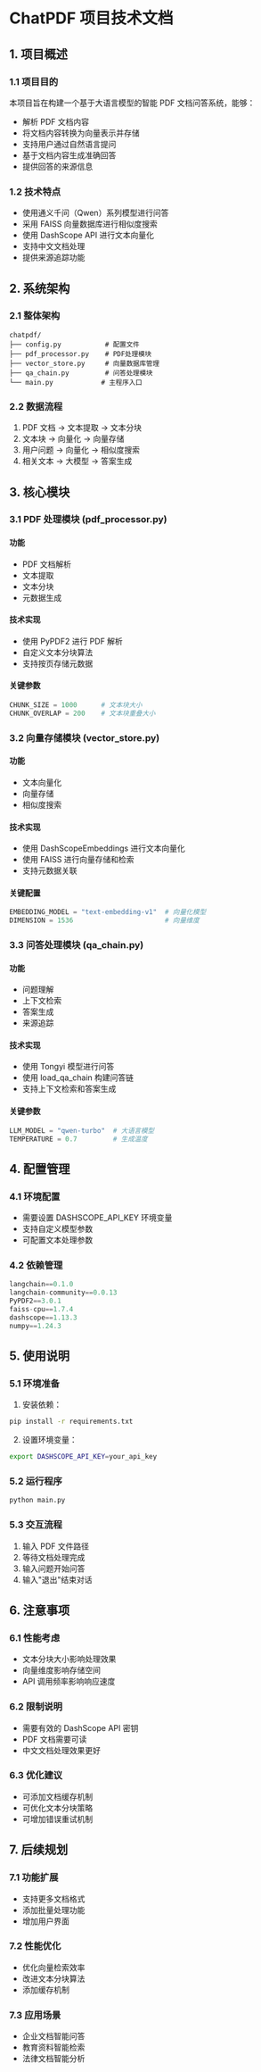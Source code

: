 # ChatPDF 项目技术文档

## 1. 项目概述

### 1.1 项目目的
本项目旨在构建一个基于大语言模型的智能 PDF 文档问答系统，能够：
- 解析 PDF 文档内容
- 将文档内容转换为向量表示并存储
- 支持用户通过自然语言提问
- 基于文档内容生成准确回答
- 提供回答的来源信息

### 1.2 技术特点
- 使用通义千问（Qwen）系列模型进行问答
- 采用 FAISS 向量数据库进行相似度搜索
- 使用 DashScope API 进行文本向量化
- 支持中文文档处理
- 提供来源追踪功能

## 2. 系统架构

### 2.1 整体架构
```
chatpdf/
├── config.py           # 配置文件
├── pdf_processor.py    # PDF处理模块
├── vector_store.py     # 向量数据库管理
├── qa_chain.py         # 问答处理模块
└── main.py            # 主程序入口
```

### 2.2 数据流程
1. PDF 文档 → 文本提取 → 文本分块
2. 文本块 → 向量化 → 向量存储
3. 用户问题 → 向量化 → 相似度搜索
4. 相关文本 → 大模型 → 答案生成

## 3. 核心模块

### 3.1 PDF 处理模块 (pdf_processor.py)
#### 功能
- PDF 文档解析
- 文本提取
- 文本分块
- 元数据生成

#### 技术实现
- 使用 PyPDF2 进行 PDF 解析
- 自定义文本分块算法
- 支持按页存储元数据

#### 关键参数
```python
CHUNK_SIZE = 1000      # 文本块大小
CHUNK_OVERLAP = 200    # 文本块重叠大小
```

### 3.2 向量存储模块 (vector_store.py)
#### 功能
- 文本向量化
- 向量存储
- 相似度搜索

#### 技术实现
- 使用 DashScopeEmbeddings 进行文本向量化
- 使用 FAISS 进行向量存储和检索
- 支持元数据关联

#### 关键配置
```python
EMBEDDING_MODEL = "text-embedding-v1"  # 向量化模型
DIMENSION = 1536                       # 向量维度
```

### 3.3 问答处理模块 (qa_chain.py)
#### 功能
- 问题理解
- 上下文检索
- 答案生成
- 来源追踪

#### 技术实现
- 使用 Tongyi 模型进行问答
- 使用 load_qa_chain 构建问答链
- 支持上下文检索和答案生成

#### 关键参数
```python
LLM_MODEL = "qwen-turbo"  # 大语言模型
TEMPERATURE = 0.7         # 生成温度
```

## 4. 配置管理

### 4.1 环境配置
- 需要设置 DASHSCOPE_API_KEY 环境变量
- 支持自定义模型参数
- 可配置文本处理参数

### 4.2 依赖管理
```python
langchain==0.1.0
langchain-community==0.0.13
PyPDF2==3.0.1
faiss-cpu==1.7.4
dashscope==1.13.3
numpy==1.24.3
```

## 5. 使用说明

### 5.1 环境准备
1. 安装依赖：
```bash
pip install -r requirements.txt
```

2. 设置环境变量：
```bash
export DASHSCOPE_API_KEY=your_api_key
```

### 5.2 运行程序
```bash
python main.py
```

### 5.3 交互流程
1. 输入 PDF 文件路径
2. 等待文档处理完成
3. 输入问题开始问答
4. 输入"退出"结束对话

## 6. 注意事项

### 6.1 性能考虑
- 文本分块大小影响处理效果
- 向量维度影响存储空间
- API 调用频率影响响应速度

### 6.2 限制说明
- 需要有效的 DashScope API 密钥
- PDF 文档需要可读
- 中文文档处理效果更好

### 6.3 优化建议
- 可添加文档缓存机制
- 可优化文本分块策略
- 可增加错误重试机制

## 7. 后续规划

### 7.1 功能扩展
- 支持更多文档格式
- 添加批量处理功能
- 增加用户界面

### 7.2 性能优化
- 优化向量检索效率
- 改进文本分块算法
- 添加缓存机制

### 7.3 应用场景
- 企业文档智能问答
- 教育资料智能检索
- 法律文档智能分析
